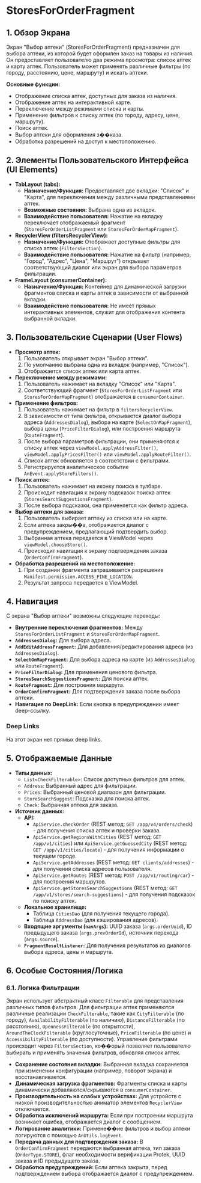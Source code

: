 # StoresForOrderFragment

## 1. Обзор Экрана

Экран "Выбор аптеки" (StoresForOrderFragment) предназначен для выбора аптеки, из которой будет оформлен заказ на товары из наличия. Он предоставляет пользователю два режима просмотра: список аптек и карту аптек. Пользователь может применять различные фильтры (по городу, расстоянию, цене, маршруту) и искать аптеки.

**Основные функции:**
*   Отображение списка аптек, доступных для заказа из наличия.
*   Отображение аптек на интерактивной карте.
*   Переключение между режимами списка и карты.
*   Применение фильтров к списку аптек (по городу, адресу, цене, маршруту).
*   Поиск аптек.
*   Выбор аптеки для оформления з��каза.
*   Обработка разрешений на доступ к местоположению.

## 2. Элементы Пользовательского Интерфейса (UI Elements)

*   **TabLayout (tabs):**
    *   **Назначение/Функция:** Предоставляет две вкладки: "Список" и "Карта", для переключения между различными представлениями аптек.
    *   **Возможные состояния:** Выбрана одна из вкладок.
    *   **Взаимодействие пользователя:** Нажатие на вкладку переключает отображаемый фрагмент (`StoresForOrderListFragment` или `StoresForOrderMapFragment`).
*   **RecyclerView (filtersRecyclerView):**
    *   **Назначение/Функция:** Отображает доступные фильтры для списка аптек (`FiltersSection`).
    *   **Взаимодействие пользователя:** Нажатие на фильтр (например, "Город", "Адрес", "Цена", "Маршрут") открывает соответствующий диалог или экран для выбора параметров фильтрации.
*   **FrameLayout (consumerContainer):**
    *   **Назначение/Функция:** Контейнер для динамической загрузки фрагментов списка и карты аптек в зависимости от выбранной вкладки.
    *   **Взаимодействие пользователя:** Не имеет прямых интерактивных элементов, служит для отображения контента выбранной вкладки.

## 3. Пользовательские Сценарии (User Flows)

*   **Просмотр аптек:**
    1.  Пользователь открывает экран "Выбор аптеки".
    2.  По умолчанию выбрана одна из вкладок (например, "Список").
    3.  Отображается список аптек или карта аптек.
*   **Переключение между режимами:**
    1.  Пользователь нажимает на вкладку "Список" или "Карта".
    2.  Соответствующий фрагмент (`StoresForOrderListFragment` или `StoresForOrderMapFragment`) отображается в `consumerContainer`.
*   **Применение фильтров:**
    1.  Пользователь нажимает на фильтр в `filtersRecyclerView`.
    2.  В зависимости от типа фильтра, открывается диалог выбора адреса (`AddressesDialog`), выбора на карте (`SelectOnMapFragment`), выбора цены (`PriceFilterDialog`), или построения маршрута (`RouteFragment`).
    3.  После выбора параметров фильтрации, они применяются к списку аптек через `viewModel.applyAddressFilter()`, `viewModel.applyPricesFilter()` или `viewModel.applyRouteFilter()`.
    4.  Список аптек обновляется в соответствии с фильтрами.
    5.  Регистрируется аналитическое событие `AnEvent.applyStoreFilters()`.
*   **Поиск аптек:**
    1.  Пользователь нажимает на иконку поиска в тулбаре.
    2.  Происходит навигация к экрану подсказок поиска аптек (`StoresSearchSuggestionsFragment`).
    3.  После выбора подсказки, она применяется как фильтр адреса.
*   **Выбор аптеки для заказа:**
    1.  Пользователь выбирает аптеку из списка или на карте.
    2.  Если аптека закры��а, отображается диалог с предупреждением, предлагающий подтвердить выбор.
    3.  Выбранная аптека передается в ViewModel через `viewModel.chooseStore()`.
    4.  Происходит навигация к экрану подтверждения заказа (`OrderConfirmFragment`).
*   **Обработка разрешений на местоположение:**
    1.  При создании фрагмента запрашивается разрешение `Manifest.permission.ACCESS_FINE_LOCATION`.
    2.  Результат запроса передается в ViewModel.

## 4. Навигация

С экрана "Выбор аптеки" возможны следующие переходы:

*   **Внутренние переключения фрагментов:** Между `StoresForOrderListFragment` и `StoresForOrderMapFragment`.
*   **`AddressesDialog`:** Для выбора адреса.
*   **`AddEditAddressFragment`:** Для добавления/редактирования адреса (из `AddressesDialog`).
*   **`SelectOnMapFragment`:** Для выбора адреса на карте (из `AddressesDialog` или `RouteFragment`).
*   **`PriceFilterDialog`:** Для применения ценового фильтра.
*   **`StoresSearchSuggestionsFragment`:** Для поиска аптек.
*   **`RouteFragment`:** Для построения маршрута.
*   **`OrderConfirmFragment`:** Для подтверждения заказа после выбора аптеки.
*   **Навигация по DeepLink:** Если кнопка в предупреждении имеет deep-ссылку.

### Deep Links

На этот экран нет прямых deep links.

## 5. Отображаемые Данные

*   **Типы данных:**
    *   `List<CheckFilterable>`: Список доступных фильтров для аптек.
    *   `Address`: Выбранный адрес для фильтрации.
    *   `Prices`: Выбранный ценовой диапазон для фильтрации.
    *   `StoreSearchSuggest`: Подсказка для поиска аптек.
    *   `Check`: Выбранная аптека для заказа.
*   **Источник данных:**
    *   **API:**
        *   `ApiService.checkOrder` (REST метод: `GET /app/v4/orders/check`) - для получения списка аптек и проверки заказа.
        *   `ApiService.getRegionsWithCities` (REST метод: `GET /app/v1/cities`) или `ApiService.getGuessedCity` (REST метод: `GET /app/v1/cities/locate`) - для получения информации о текущем городе.
        *   `ApiService.getAddresses` (REST метод: `GET clients/addresses`) - для получения списка адресов пользователя.
        *   `ApiService.getRoutes` (REST метод: `POST /app/v1/routing/car`) - для построения маршрутов.
        *   `ApiService.getStoresSearchSuggestions` (REST метод: `GET /app/v1/stores/search-suggestions`) - для получения подсказок по поиску аптек.
    *   **Локальное хранилище:**
        *   Таблица `CitiesDao` (для получения текущего города).
        *   Таблица `AddressDao` (для кэширования адресов).
    *   **Входящие аргументы (`navArgs`):** UUID заказа (`args.orderUuid`), ID предыдущего заказа (`args.prevOrderId`), источник перехода (`args.source`).
    *   **`FragmentResultListener`:** Для получения результатов из диалогов выбора адреса, цены и маршрута.

## 6. Особые Состояния/Логика

### 6.1. Логика Фильтрации
Экран использует абстрактный класс `Filterable` для представления различных типов фильтров. Для фильтрации аптек применяются различные реализации `CheckFilterable`, такие как `CityFilterable` (по городу), `AvailabilityFilterable` (по наличию), `DistanceFilterable` (по расстоянию), `OpennessFilterable` (по открытости), `AroundTheClockFilterable` (круглосуточные), `PriceFilterable` (по цене) и `AccessibilityFilterable` (по доступности). Управление фильтрами происходит через `FiltersSection`, ко��орый позволяет пользователю выбирать и применять значения фильтров, обновляя список аптек.

*   **Сохранение состояния вкладки:** Выбранная вкладка сохраняется при изменении конфигурации (например, поворот экрана) и восстанавливается.
*   **Динамическая загрузка фрагментов:** Фрагменты списка и карты динамически добавляются/скрываются в `consumerContainer`.
*   **Производительность на слабых устройствах:** Для устройств с низкой производительностью аниматор элементов `RecyclerView` отключается.
*   **Обработка исключений маршрута:** Если при построении маршрута возникает ошибка, отображается диалог с сообщением.
*   **Логирование аналитики:** Примене��ие фильтров и выбор аптеки логируются с помощью `AnUtils.logEvent`.
*   **Передача данных для подтверждения заказа:** В `OrderConfirmFragment` передаются выбранная аптека, тип заказа (`OrderType.STORE`), флаг необходимости верификации Protek, UUID заказа и ID предыдущего заказа.
*   **Обработка предупреждений:** Если аптека закрыта, перед подтверждением выбора отображается диалог с предупреждением.
